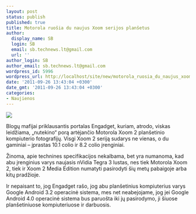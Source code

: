 ```yaml
---
layout: post
status: publish
published: true
title: Motorola ruošia du naujus Xoom serijos planšetus
author:
  display_name: SB
  login: SB
  email: sb.technews.lt@gmail.com
  url: ''
author_login: SB
author_email: sb.technews.lt@gmail.com
wordpress_id: 5996
wordpress_url: http://localhost/site/new/motorola_ruosia_du_naujus_xoom_serijos_plansetus/
date: '2011-09-26 13:43:04 +0300'
date_gmt: '2011-09-26 13:43:04 +0300'
categories:
- Naujienos
---
```

<div class="imgright"><img src="http://technews.lt/upload/Motorola-Xoom.jpg"  /></div>
<p>Blogų mafijai priklausantis portalas Engadget, kuriam, atrodo, viskas leidžiama, „nutekino“ porą artėjančio Motorola Xoom 2 planšetinio kompiuterio fotografijų. Visgi Xoom 2 seriją sudarys ne vienas, o du gaminiai – įprastas 10.1 colio ir 8.2 colio įrenginiai.</p>
<p>Žinoma, apie technines specifikacijos nekalbama, bet yra numanoma, kad abu įrenginius varys naujasis nVidia Tegra 3 lustas, nes tiek Motorola Xoom 2, tiek ir Xoom 2 Media Edition numatyti pasirodyti šių metų pabaigoje arba kitų pradžioje.</p>
<p>Ir nepaisant to, jog Engadget rašo, jog abu planšetinius kompiuterius varys Google Android 3.2 operacinė sistema, mes net neabejojame, jog jei Google Android 4.0 operacinė sistema bus paruošta iki jų pasirodymo, ji šiuose planšetiniuose kompiuteriuose ir darbuosis.</p>
